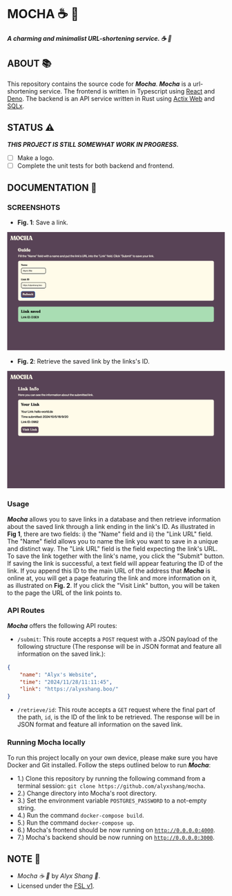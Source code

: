 # MOCHA :coffee: :doughnut:

***A charming and minimalist URL-shortening service. :coffee: :doughnut:***

## ABOUT :books:

This repository contains the source code for ***Mocha***. ***Mocha*** is a url-shortening service. The frontend is written in Typescript using [React](https://react.dev) and [Deno](https://deno.land). The backend is an API service written in Rust using [Actix Web](https://actix.rs/) and [SQLx](https://github.com/launchbadge/sqlx).

## STATUS :warning:

***THIS PROJECT IS STILL SOMEWHAT WORK IN PROGRESS.***

- [ ] Make a logo.
- [ ] Complete the unit tests for both backend and frontend.

## DOCUMENTATION :book:

### SCREENSHOTS

- **Fig. 1**: Save a link.
<p align="center">
 <img alt="The home page where links can be saved." src="screenshots/save_link.png"/>
</p>

- **Fig. 2**: Retrieve the saved link by the links's ID.
<p align="center">
 <img alt="The page displaying information about a saved link." src="screenshots/link.png"/>
</p>

### Usage

***Mocha*** allows you to save links in a database and then retrieve information about the saved link through a link ending in the link's ID. As illustrated in **Fig 1**, there are two fields: i) the "Name" field and ii) the "Link URL" field. The "Name" field allows you to name the link you want to save in a unique and distinct way. The "Link URL" field is the field expecting the link's URL. To save the link together with the link's name, you click the "Submit" button. If saving the link is successful, a text field will appear featuring the ID of the link. If you append this ID to the main URL of the address that ***Mocha*** is online at, you will get a page featuring the link and more information on it, as illustrated on **Fig. 2**. If you click the "Visit Link" button, you will be taken to the page the URL of the link points to.

### API Routes

***Mocha*** offers the following API routes:

- `/submit`: This route accepts a `POST` request with a JSON payload of the following structure (The response will be in JSON format and feature all information on the saved link.):

```JSON
{
    "name": "Alyx's Website",
    "time": "2024/11/28/11:11:45",
    "link": "https://alyxshang.boo/"
}
```

- `/retrieve/id`: This route accepts a `GET` request where the final part of the path, `id`, is the ID of the link to be retrieved. The response will be in JSON format and feature all information on the saved link.

### Running Mocha locally

To run this project locally on your own device, please make sure you have Docker and Git installed. Follow the steps outlined below to run ***Mocha***:

- 1.) Clone this repository by running the following command from a terminal session: `git clone https://github.com/alyxshang/mocha`.
- 2.) Change directory into Mocha's root directory.
- 3.) Set the environment variable `POSTGRES_PASSWORD` to a not-empty string.
- 4.) Run the command `docker-compose build`.
- 5.) Run the command `docker-compose up`.
- 6.) Mocha's frontend should be now running on [`http://0.0.0.0:4000`](http://0.0.0.0:4000).
- 7.) Mocha's backend should be now running on [`http://0.0.0.0:3000`](http://0.0.0.0:3000).

## NOTE :scroll:

- *Mocha :coffee: :doughnut:* by *Alyx Shang :black_heart:*.
- Licensed under the [FSL v1](https://github.com/alyxshang/fair-software-license).
